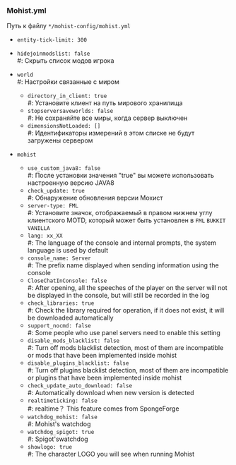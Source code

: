 ### Mohist.yml

Путь к файлу `*/mohist-config/mohist.yml`

* `entity-tick-limit: 300`

* `hidejoinmodslist: false`  
  #: Скрыть список модов игрока

* `world`  
  #: Настройки связанные с миром
  - `directory_in_client: true`  
    #: Установите клиент на путь мирового хранилища
  - `stopserversaveworlds: false`  
    #: Не сохраняйте все миры, когда сервер выключен
  - `dimensionsNotLoaded: []`  
    #: Идентификаторы измерений в этом списке не будут загружены сервером

* `mohist`
  - `use_custom_java8: false`  
    #: После установки значения "true" вы можете использовать настроенную версию JAVA8
  - `check_update: true`  
    #: Обнаружение обновления версии Мохист
  - `server-type: FML`  
    #: Установите значок, отображаемый в правом нижнем углу клиентского MOTD, который может быть установлен в `FML` `BUKKIT` `VANILLA`
  - `lang: xx_XX`  
    #: The language of the console and internal prompts, the system language is used by default
  - `console_name: Server`  
    #: The prefix name displayed when sending information using the console
  - `CloseChatInConsole: false`  
    #: After opening, all the speeches of the player on the server will not be displayed in the console, but will still be recorded in the log
  - `check_libraries: true`  
    #: Check the library required for operation, if it does not exist, it will be downloaded automatically
  - `support_nocmd: false`  
    #: Some people who use panel servers need to enable this setting
  - `disable_mods_blacklist: false`  
    #: Turn off mods blacklist detection, most of them are incompatible or mods that have been implemented inside mohist
  - `disable_plugins_blacklist: false`  
    #: Turn off plugins blacklist detection, most of them are incompatible or plugins that have been implemented inside mohist
  - `check_update_auto_download: false`  
    #: Automatically download when new version is detected
  - `realtimeticking: false`  
    #: realtime？ This feature comes from SpongeForge
  - `watchdog_mohist: false`  
    #: Mohist's watchdog
  - `watchdog_spigot: true`  
    #: Spigot'swatchdog
  - `showlogo: true`  
    #: The character LOGO you will see when running Mohist
